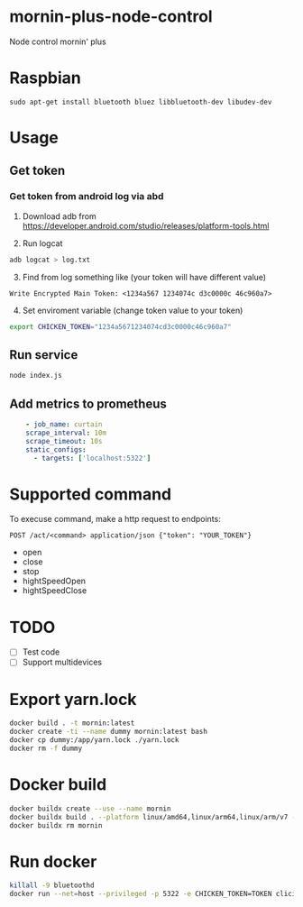 # mornin-plus-node-control
Node control mornin' plus

# Raspbian
```
sudo apt-get install bluetooth bluez libbluetooth-dev libudev-dev
```

# Usage
## Get token
### Get token from android log via abd
1. Download adb from https://developer.android.com/studio/releases/platform-tools.html

2. Run logcat
```sh
adb logcat > log.txt
```

3. Find from log something like (your token will have different value)
```
Write Encrypted Main Token: <1234a567 1234074c d3c0000c 46c960a7>
```

4. Set enviroment variable (change token value to your token)
```sh
export CHICKEN_TOKEN="1234a5671234074cd3c0000c46c960a7"
```

## Run service
```sh
node index.js
```

## Add metrics to prometheus
```yaml
    - job_name: curtain
    scrape_interval: 10m
    scrape_timeout: 10s
    static_configs:
      - targets: ['localhost:5322']
```
# Supported command
To execuse command, make a http request to endpoints:
```
POST /act/<command> application/json {"token": "YOUR_TOKEN"}
```

* open
* close
* stop
* hightSpeedOpen
* hightSpeedClose

# TODO
- [ ] Test code
- [ ] Support multidevices

# Export yarn.lock
```bash
docker build . -t mornin:latest
docker create -ti --name dummy mornin:latest bash
docker cp dummy:/app/yarn.lock ./yarn.lock
docker rm -f dummy
```

# Docker build
```bash
docker buildx create --use --name mornin
docker buildx build . --platform linux/amd64,linux/arm64,linux/arm/v7 -t clicia/mornin:latest
docker buildx rm mornin
```

# Run docker
```bash
killall -9 bluetoothd
docker run --net=host --privileged -p 5322 -e CHICKEN_TOKEN=TOKEN clicia/mornin:latest
```
